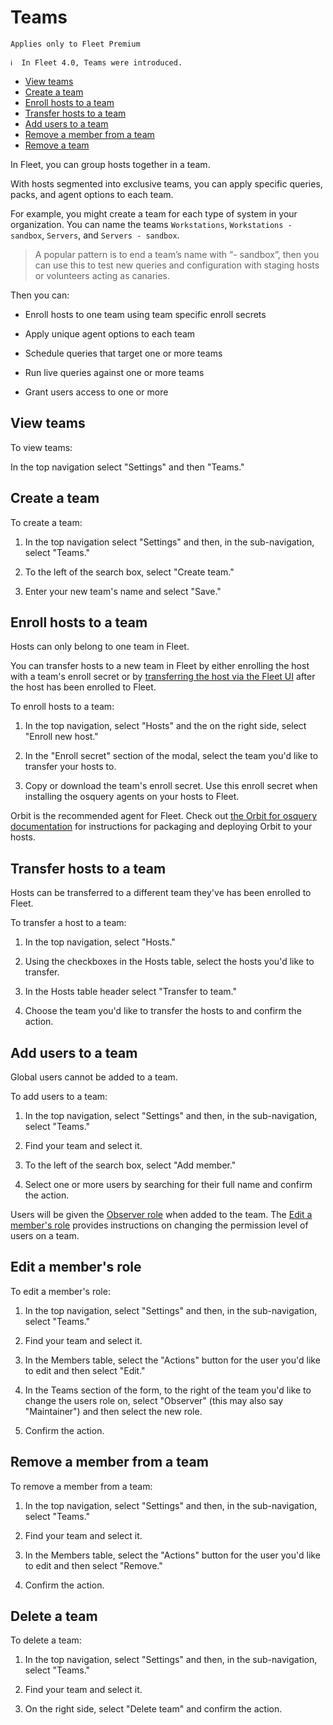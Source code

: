 # Teams

`Applies only to Fleet Premium`

```
ℹ️  In Fleet 4.0, Teams were introduced.
```

- [View teams](#view-teams)
- [Create a team](#create-a-teams)
- [Enroll hosts to a team](#enroll-hosts-to-a-team)
- [Transfer hosts to a team](#transfer-hosts-to-a-team)
- [Add users to a team](#add-users-to-a-team)
- [Remove a member from a team](#remove-a-member-from-a-team)
- [Remove a team](#remove-a-team)

In Fleet, you can group hosts together in a team.

With hosts segmented into exclusive teams, you can apply specific queries, packs, and agent options to each team.

For example, you might create a team for each type of system in your organization. You can name the teams `Workstations`, `Workstations - sandbox`, `Servers`, and `Servers - sandbox`.

> A popular pattern is to end a team’s name with “- sandbox”, then you can use this to test new queries and configuration with staging hosts or volunteers acting as canaries.

Then you can:

- Enroll hosts to one team using team specific enroll secrets

- Apply unique agent options to each team

- Schedule queries that target one or more teams

- Run live queries against one or more teams

- Grant users access to one or more

## View teams

To view teams:

In the top navigation select "Settings" and then "Teams."

## Create a team

To create a team:

1. In the top navigation select "Settings" and then, in the sub-navigation, select "Teams."

2. To the left of the search box, select "Create team."

3. Enter your new team's name and select "Save."

## Enroll hosts to a team

Hosts can only belong to one team in Fleet.

You can transfer hosts to a new team in Fleet by either enrolling the host with a team's enroll secret or by [transferring the host via the Fleet UI](#transfer-hosts-to-a-team) after the host has been enrolled to Fleet.

To enroll hosts to a team:

1. In the top navigation, select "Hosts" and the on the right side, select "Enroll new host."

2. In the "Enroll secret" section of the modal, select the team you'd like to transfer your hosts to.

3. Copy or download the team's enroll secret. Use this enroll secret when installing the osquery agents on your hosts to Fleet.

Orbit is the recommended agent for Fleet. Check out [the Orbit for osquery documentation](https://github.com/fleetdm/fleet/blob/main/orbit/README.md) for instructions for packaging and deploying Orbit to your hosts.

## Transfer hosts to a team

Hosts can be transferred to a different team they've has been enrolled to Fleet.

To transfer a host to a team:

1. In the top navigation, select "Hosts."

2. Using the checkboxes in the Hosts table, select the hosts you'd like to transfer.

3. In the Hosts table header select "Transfer to team."

4. Choose the team you'd like to transfer the hosts to and confirm the action.

## Add users to a team

Global users cannot be added to a team.

To add users to a team:

1. In the top navigation, select "Settings" and then, in the sub-navigation, select "Teams."

2. Find your team and select it.

3. To the left of the search box, select "Add member."

4. Select one or more users by searching for their full name and confirm the action.

Users will be given the [Observer role](./09-Permissions.md#team-member-permissions) when added to the team. The [Edit a member's role](#edit-a-members-role) provides instructions on changing the permission level of users on a team.

## Edit a member's role

To edit a member's role:

1. In the top navigation, select "Settings" and then, in the sub-navigation, select "Teams."

2. Find your team and select it.

3. In the Members table, select the "Actions" button for the user you'd like to edit and then select "Edit."

4. In the Teams section of the form, to the right of the team you'd like to change the users role on, select "Observer" (this may also say "Maintainer") and then select the new role.

5. Confirm the action.

## Remove a member from a team

To remove a member from a team:

1. In the top navigation, select "Settings" and then, in the sub-navigation, select "Teams."

2. Find your team and select it.

3. In the Members table, select the "Actions" button for the user you'd like to edit and then select "Remove."

4. Confirm the action.

## Delete a team

To delete a team:

1. In the top navigation, select "Settings" and then, in the sub-navigation, select "Teams."

2. Find your team and select it.

3. On the right side, select "Delete team" and confirm the action.

